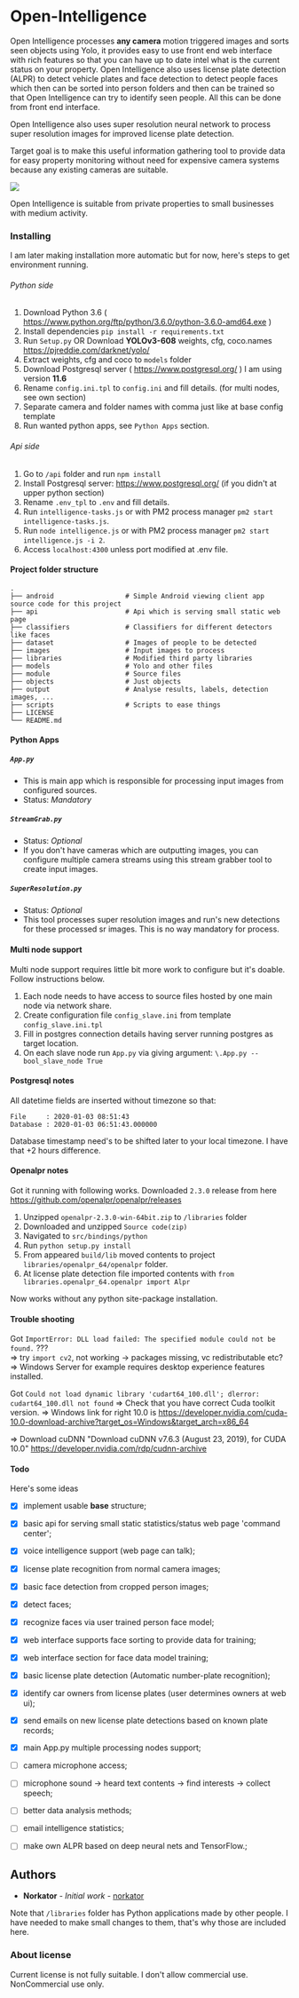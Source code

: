 # Open-Intelligence

Open Intelligence processes <b>any camera</b> motion triggered images and sorts seen objects using Yolo, 
it provides easy to use front end web interface with rich features so that you can have up to date
intel what is the current status on your property. Open Intelligence also uses license plate detection (ALPR) 
to detect vehicle plates and face detection to detect people faces which then can be sorted into person folders
and then can be trained so that Open Intelligence can try to identify seen people. All this can be done from front end interface.

Open Intelligence also uses super resolution neural network to process super resolution images for improved 
license plate detection.

Target goal is to make this useful information gathering tool to provide data for easy property monitoring without
need for expensive camera systems because any existing cameras are suitable. 

<p align="start">
  <img src="https://github.com/norkator/Open-Intelligence/blob/master/other/frontpage_1.png">
</p>

Open Intelligence is suitable from private properties to small businesses with medium activity.


### Installing

I am later making installation more automatic but for now, 
here's steps to get environment running.

###### Python side
1. Download Python 3.6 ( https://www.python.org/ftp/python/3.6.0/python-3.6.0-amd64.exe ) 
2. Install dependencies `pip install -r requirements.txt`
3. Run `Setup.py` OR Download <b>YOLOv3-608</b> weights, cfg, coco.names https://pjreddie.com/darknet/yolo/
4. Extract weights, cfg and coco to `models` folder
5. Download Postgresql server ( https://www.postgresql.org/ ) I am using version <b>11.6</b>
6. Rename `config.ini.tpl` to `config.ini` and fill details. (for multi nodes, see own section)
7. Separate camera and folder names with comma just like at base config template
8. Run wanted python apps, see `Python Apps` section.

###### Api side
1. Go to `/api` folder and run `npm install`
2. Install Postgresql server: https://www.postgresql.org/ (if you didn't at upper python section)
3. Rename `.env_tpl` to `.env` and fill details.
4. Run `intelligence-tasks.js` or with PM2 process manager `pm2 start intelligence-tasks.js`.
5. Run `node intelligence.js` or with PM2 process manager `pm2 start intelligence.js -i 2`.
6. Access `localhost:4300` unless port modified at .env file. 


#### Project folder structure

    .
    ├── android                  # Simple Android viewing client app source code for this project
    ├── api                      # Api which is serving small static web page
    ├── classifiers              # Classifiers for different detectors like faces
    ├── dataset                  # Images of people to be detected
    ├── images                   # Input images to process 
    ├── libraries                # Modified third party libraries
    ├── models                   # Yolo and other files
    ├── module                   # Source files
    ├── objects                  # Just objects
    ├── output                   # Analyse results, labels, detection images, ...
    ├── scripts                  # Scripts to ease things
    ├── LICENSE
    └── README.md
    
    
    
    
#### Python Apps

##### `App.py`
* This is main app which is responsible for processing input images from configured sources.
* Status: *Mandatory*  

##### `StreamGrab.py`
* Status: *Optional* 
* If you don't have cameras which are outputting images, you can configure multiple camera streams using
this stream grabber tool to create input images.

##### `SuperResolution.py`
* Status: *Optional* 
* This tool processes super resolution images and run's new detections for these processed sr images.
This is no way mandatory for process.


#### Multi node support
Multi node support requires little bit more work to configure but it's doable. Follow instructions below.
1. Each node needs to have access to source files hosted by one main node via network share.
2. Create configuration file `config_slave.ini` from template `config_slave.ini.tpl`
3. Fill in postgres connection details having server running postgres as target location.
4. On each slave node run `App.py` via giving argument: `\.App.py --bool_slave_node True`


#### Postgresql notes

All datetime fields are inserted without timezone so that:

```
File     : 2020-01-03 08:51:43
Database : 2020-01-03 06:51:43.000000
```

Database timestamp need's to be shifted later to your local timezone. I have that +2 hours difference.


#### Openalpr notes

Got it running with following works.
Downloaded `2.3.0` release from here https://github.com/openalpr/openalpr/releases

1. Unzipped `openalpr-2.3.0-win-64bit.zip` to `/libraries` folder
2. Downloaded and unzipped `Source code(zip)`
3. Navigated to `src/bindings/python`
4. Run `python setup.py install`
5. From appeared `build/lib` moved contents to project `libraries/openalpr_64/openalpr` folder.
6. At license plate detection file imported contents with `from libraries.openalpr_64.openalpr import Alpr`

Now works without any python site-package installation.



#### Trouble shooting
Got `ImportError: DLL load failed: The specified module could not be found.` ???  
=> try `import cv2`, not working -> packages missing, vc redistributable etc?  
=> Windows Server for example requires desktop experience features installed.

Got `Could not load dynamic library 'cudart64_100.dll'; dlerror: cudart64_100.dll not found`
=> Check that you have correct Cuda toolkit version.
=> Windows link for right 10.0 is https://developer.nvidia.com/cuda-10.0-download-archive?target_os=Windows&target_arch=x86_64

=> Download cuDNN "Download cuDNN v7.6.3 (August 23, 2019), for CUDA 10.0"
https://developer.nvidia.com/rdp/cudnn-archive


#### Todo

Here's some ideas

- [x] implement usable **base** structure;
- [x] basic api for serving small static statistics/status web page 'command center';
- [x] voice intelligence support (web page can talk);
- [x] license plate recognition from normal camera images;
- [x] basic face detection from cropped person images;
- [x] detect faces;
- [x] recognize faces via user trained person face model;
- [x] web interface supports face sorting to provide data for training;
- [x] web interface section for face data model training;
- [x] basic license plate detection (Automatic number-plate recognition);
- [x] identify car owners from license plates (user determines owners at web ui);
- [x] send emails on new license plate detections based on known plate records;
- [x] main App.py multiple processing nodes support;
- [ ] camera microphone access;
- [ ] microphone sound -> heard text contents -> find interests -> collect speech;
- [ ] better data analysis methods;
- [ ] email intelligence statistics;
- [ ] make own ALPR based on deep neural nets and TensorFlow.;


## Authors

* **Norkator** - *Initial work* - [norkator](https://github.com/norkator)


Note that `/libraries` folder has Python applications made by other people. 
I have needed to make small changes to them, that's why those are included here.


### About license
Current license is not fully suitable. I don't allow commercial use.  
NonCommercial use only.

